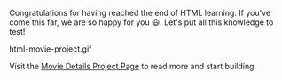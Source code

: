 Congratulations for having reached the end of
HTML learning. If you've come this far, we are
so happy for you 😃. Let's put all this knowledge
to test!

<image>html-movie-project.gif</image>

Visit the [Movie Details Project Page](https://courses.bigbinaryacademy.com/projects/movie-details/) to read more and start building.
